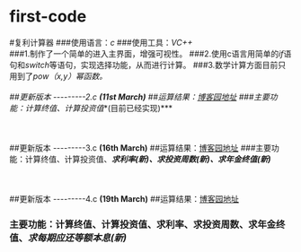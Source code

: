 # first-code
#复利计算器
###使用语言：*c*
###使用工具：*VC++*
</br>
###1.制作了一个简单的进入主界面，增强可视性。
###2.使用c语言用简单的*if*语句和*switch*等语句，实现选择功能，从而进行计算。
###3.数学计算方面目前只用到了*pow（x,y）*幂函数。
</br>
</br>
##更新版本 ---------2.c   **(11st March)**
##运算结果：[博客园地址](http://www.cnblogs.com/cjh123/p/5272001.html) 
###主要功能：计算终值、计算投资值***(目前已经实现)***
</br>
</br>
</br>
</br>
##更新版本 ---------3.c   **(16th March)**
##运算结果：[博客园地址](http://www.cnblogs.com/cjh123/p/5282498.html) 
###主要功能：计算终值、计算投资值、***求利率(新)、求投资周数(新)、求年金终值(新)***
</br>
</br>
</br>
</br>
##更新版本 ---------4.c   **(19th March)**
##运算结果：[博客园地址](http://www.cnblogs.com/cjh123/p/5282498.html) 
### 主要功能：计算终值、计算投资值、求利率、求投资周数、求年金终值、***求每期应还等额本息(新)***
</br>
</br>
